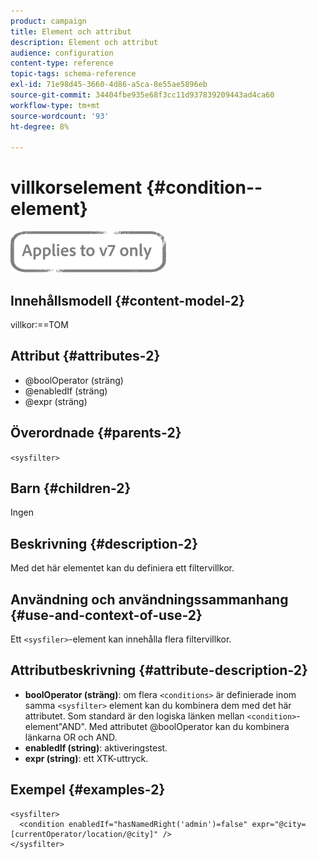 ```yaml
---
product: campaign
title: Element och attribut
description: Element och attribut
audience: configuration
content-type: reference
topic-tags: schema-reference
exl-id: 71e98d45-3660-4d86-a5ca-8e55ae5896eb
source-git-commit: 34404fbe935e68f3cc11d937839209443ad4ca60
workflow-type: tm+mt
source-wordcount: '93'
ht-degree: 8%

---
```


# villkorselement {#condition--element}

![](../../../assets/v7-only.svg)

## Innehållsmodell {#content-model-2}

villkor:==TOM

## Attribut {#attributes-2}

* @boolOperator (sträng)
* @enabledIf (sträng)
* @expr (sträng)

## Överordnade {#parents-2}

`<sysfilter>`

## Barn {#children-2}

Ingen

## Beskrivning {#description-2}

Med det här elementet kan du definiera ett filtervillkor.

## Användning och användningssammanhang {#use-and-context-of-use-2}

Ett `<sysfiler>`-element kan innehålla flera filtervillkor.

## Attributbeskrivning {#attribute-description-2}

* **boolOperator (sträng)**: om flera  `<conditions>` är definierade inom samma   `<sysfilter>` element kan du kombinera dem med det här attributet. Som standard är den logiska länken mellan `<condition>`-element&quot;AND&quot;. Med attributet @boolOperator kan du kombinera länkarna OR och AND.
* **enabledIf (string)**: aktiveringstest.
* **expr (string)**: ett XTK-uttryck.

## Exempel {#examples-2}

```
<sysfilter>
  <condition enabledIf="hasNamedRight('admin')=false" expr="@city=[currentOperator/location/@city]" />
</sysfilter>
```
